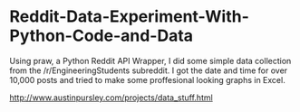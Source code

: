# Reddit-Data-Experiment-With-Python-Code-and-Data

Using praw, a Python Reddit API Wrapper, I did some simple data collection from the /r/EngineeringStudents subreddit. I got the date and time for over 10,000 posts and tried to make some proffesional looking graphs in Excel.

http://www.austinpursley.com/projects/data_stuff.html
